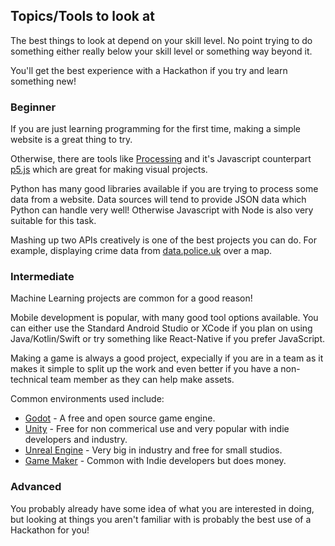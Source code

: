 ## Topics/Tools to look at

The best things to look at depend on your skill level. No point trying to do
something either really below your skill level or something way beyond it.

You'll get the best experience with a Hackathon if you try and learn something
new!

### Beginner

If you are just learning programming for the first time, making a simple website
is a great thing to try.

Otherwise, there are tools like [Processing](https://processing.org/) and it's
Javascript counterpart [p5.js](https://p5js.org/) which are great for making
visual projects.

Python has many good libraries available if you are trying to process some data
from a website. Data sources will tend to provide JSON data which Python can
handle very well! Otherwise Javascript with Node is also very suitable for this
task.

Mashing up two APIs creatively is one of the best projects you can do. For
example, displaying crime data from [data.police.uk](https://data.police.uk/)
over a map.

### Intermediate

Machine Learning projects are common for a good reason!

Mobile development is popular, with many good tool options available. You can
either use the Standard Android Studio or XCode if you plan on using
Java/Kotlin/Swift or try something like React-Native if you prefer JavaScript.

Making a game is always a good project, expecially if you are in a team as it
makes it simple to split up the work and even better if you have a non-technical
team member as they can help make assets.

Common environments used include:

* [Godot](https://godotengine.org/) - A free and open source game engine.
* [Unity](https://unity.com/) - Free for non commerical use and very popular
with indie developers and industry. 
* [Unreal Engine](https://www.unrealengine.com/en-US/) - Very big in industry
and free for small studios.
* [Game Maker](https://www.yoyogames.com/gamemaker) - Common with Indie
developers but does money.


### Advanced

You probably already have some idea of what you are interested in doing, but
looking at things you aren't familiar with is probably the best use of a
Hackathon for you!
